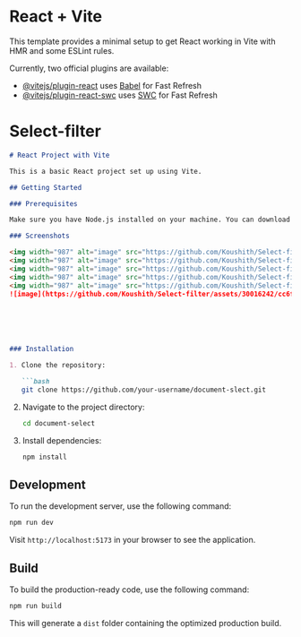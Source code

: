 # React + Vite

This template provides a minimal setup to get React working in Vite with HMR and some ESLint rules.

Currently, two official plugins are available:

- [@vitejs/plugin-react](https://github.com/vitejs/vite-plugin-react/blob/main/packages/plugin-react/README.md) uses [Babel](https://babeljs.io/) for Fast Refresh
- [@vitejs/plugin-react-swc](https://github.com/vitejs/vite-plugin-react-swc) uses [SWC](https://swc.rs/) for Fast Refresh
# Select-filter



```markdown
# React Project with Vite

This is a basic React project set up using Vite.

## Getting Started

### Prerequisites

Make sure you have Node.js installed on your machine. You can download it from [Node.js](https://nodejs.org/).

### Screenshots

<img width="987" alt="image" src="https://github.com/Koushith/Select-filter/assets/30016242/4aba0d38-4a5e-4ad0-93dc-7452a6952be8">
<img width="987" alt="image" src="https://github.com/Koushith/Select-filter/assets/30016242/24c2bfee-864f-4dbd-a671-9aafef51e277">
<img width="987" alt="image" src="https://github.com/Koushith/Select-filter/assets/30016242/dc905759-d0a5-4af2-95ca-1d1af3c480a9">
<img width="987" alt="image" src="https://github.com/Koushith/Select-filter/assets/30016242/35f9ad2b-cabe-4da4-9603-610d1bbdbea0">
<img width="987" alt="image" src="https://github.com/Koushith/Select-filter/assets/30016242/38ca9f89-1621-4480-b749-a749d3e69261">
![image](https://github.com/Koushith/Select-filter/assets/30016242/cc6fb95a-84fa-466a-86d4-93b2946343b0)






### Installation

1. Clone the repository:

   ```bash
   git clone https://github.com/your-username/document-slect.git
   ```

2. Navigate to the project directory:

   ```bash
   cd document-select
   ```

3. Install dependencies:

   ```bash
   npm install
   ```

## Development

To run the development server, use the following command:

```bash
npm run dev
```

Visit `http://localhost:5173` in your browser to see the application.

## Build

To build the production-ready code, use the following command:

```bash
npm run build
```

This will generate a `dist` folder containing the optimized production build.
